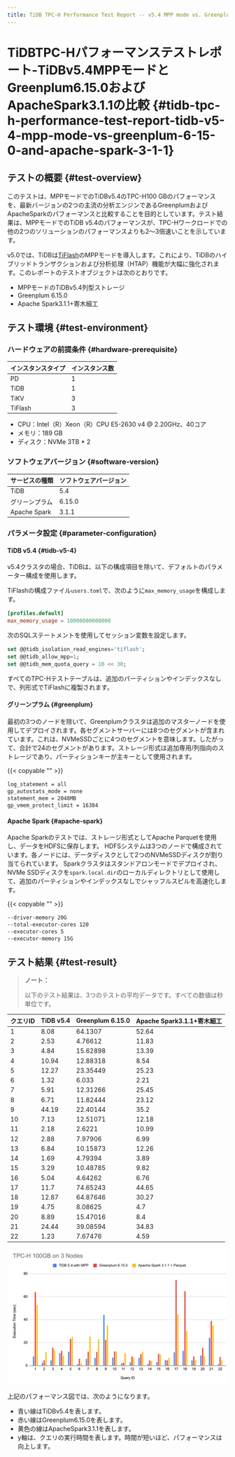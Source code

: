 ```yaml
---
title: TiDB TPC-H Performance Test Report -- v5.4 MPP mode vs. Greenplum 6.15.0 and Apache Spark 3.1.1
---
```


# TiDBTPC-Hパフォーマンステストレポート-TiDBv5.4MPPモードとGreenplum6.15.0およびApacheSpark3.1.1の比較 {#tidb-tpc-h-performance-test-report-tidb-v5-4-mpp-mode-vs-greenplum-6-15-0-and-apache-spark-3-1-1}

## テストの概要 {#test-overview}

このテストは、MPPモードでのTiDBv5.4のTPC-H100 GBのパフォーマンスを、最新バージョンの2つの主流の分析エンジンであるGreenplumおよびApacheSparkのパフォーマンスと比較することを目的としています。テスト結果は、MPPモードでのTiDB v5.4のパフォーマンスが、TPC-Hワークロードでの他の2つのソリューションのパフォーマンスよりも2〜3倍速いことを示しています。

v5.0では、TiDBは[TiFlash](/tiflash/tiflash-overview.md)のMPPモードを導入します。これにより、TiDBのハイブリッドトランザクションおよび分析処理（HTAP）機能が大幅に強化されます。このレポートのテストオブジェクトは次のとおりです。

-   MPPモードのTiDBv5.4列型ストレージ
-   Greenplum 6.15.0
-   Apache Spark3.1.1+寄木細工

## テスト環境 {#test-environment}

### ハードウェアの前提条件 {#hardware-prerequisite}

| インスタンスタイプ | インスタンス数 |
| :-------- | :------ |
| PD        | 1       |
| TiDB      | 1       |
| TiKV      | 3       |
| TiFlash   | 3       |

-   CPU：Intel（R）Xeon（R）CPU E5-2630 v4 @ 2.20GHz、40コア
-   メモリ：189 GB
-   ディスク：NVMe 3TB * 2

### ソフトウェアバージョン {#software-version}

| サービスの種類      | ソフトウェアバージョン |
| :----------- | :---------- |
| TiDB         | 5.4         |
| グリーンプラム      | 6.15.0      |
| Apache Spark | 3.1.1       |

### パラメータ設定 {#parameter-configuration}

#### TiDB v5.4 {#tidb-v5-4}

v5.4クラスタの場合、TiDBは、以下の構成項目を除いて、デフォルトのパラメーター構成を使用します。

TiFlashの構成ファイル`users.toml`で、次のように`max_memory_usage`を構成します。

```toml
[profiles.default]
max_memory_usage = 10000000000000
```

次のSQLステートメントを使用してセッション変数を設定します。

```sql
set @@tidb_isolation_read_engines='tiflash';
set @@tidb_allow_mpp=1;
set @@tidb_mem_quota_query = 10 << 30;
```

すべてのTPC-Hテストテーブルは、追加のパーティションやインデックスなしで、列形式でTiFlashに複製されます。

#### グリーンプラム {#greenplum}

最初の3つのノードを除いて、Greenplumクラスタは追加のマスターノードを使用してデプロイされます。各セグメントサーバーには8つのセグメントが含まれています。これは、NVMeSSDごとに4つのセグメントを意味します。したがって、合計で24のセグメントがあります。ストレージ形式は追加専用/列指向のストレージであり、パーティションキーが主キーとして使用されます。

{{< copyable "" >}}

```
log_statement = all
gp_autostats_mode = none
statement_mem = 2048MB
gp_vmem_protect_limit = 16384
```

#### Apache Spark {#apache-spark}

Apache Sparkのテストでは、ストレージ形式としてApache Parquetを使用し、データをHDFSに保存します。 HDFSシステムは3つのノードで構成されています。各ノードには、データディスクとして2つのNVMeSSDディスクが割り当てられています。 Sparkクラスタはスタンドアロンモードでデプロイされ、NVMe SSDディスクを`spark.local.dir`のローカルディレクトリとして使用して、追加のパーティションやインデックスなしでシャッフルスピルを高速化します。

{{< copyable "" >}}

```
--driver-memory 20G
--total-executor-cores 120
--executor-cores 5
--executor-memory 15G
```

## テスト結果 {#test-result}

> **ノート：**
>
> 以下のテスト結果は、3つのテストの平均データです。すべての数値は秒単位です。

| クエリID | TiDB v5.4 | Greenplum 6.15.0 | Apache Spark3.1.1+寄木細工 |
| :---- | :-------- | :--------------- | :--------------------- |
| 1     | 8.08      | 64.1307          | 52.64                  |
| 2     | 2.53      | 4.76612          | 11.83                  |
| 3     | 4.84      | 15.62898         | 13.39                  |
| 4     | 10.94     | 12.88318         | 8.54                   |
| 5     | 12.27     | 23.35449         | 25.23                  |
| 6     | 1.32      | 6.033            | 2.21                   |
| 7     | 5.91      | 12.31266         | 25.45                  |
| 8     | 6.71      | 11.82444         | 23.12                  |
| 9     | 44.19     | 22.40144         | 35.2                   |
| 10    | 7.13      | 12.51071         | 12.18                  |
| 11    | 2.18      | 2.6221           | 10.99                  |
| 12    | 2.88      | 7.97906          | 6.99                   |
| 13    | 6.84      | 10.15873         | 12.26                  |
| 14    | 1.69      | 4.79394          | 3.89                   |
| 15    | 3.29      | 10.48785         | 9.82                   |
| 16    | 5.04      | 4.64262          | 6.76                   |
| 17    | 11.7      | 74.65243         | 44.65                  |
| 18    | 12.87     | 64.87646         | 30.27                  |
| 19    | 4.75      | 8.08625          | 4.7                    |
| 20    | 8.89      | 15.47016         | 8.4                    |
| 21    | 24.44     | 39.08594         | 34.83                  |
| 22    | 1.23      | 7.67476          | 4.59                   |

![TPC-H](/media/tidb-v5.4-tpch-100-vs-gp-spark.png)

上記のパフォーマンス図では、次のようになります。

-   青い線はTiDBv5.4を表します。
-   赤い線はGreenplum6.15.0を表します。
-   黄色の線はApacheSpark3.1.1を表します。
-   y軸は、クエリの実行時間を表します。時間が短いほど、パフォーマンスは向上します。
